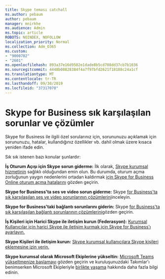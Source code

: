 ```yaml
---
title: Skype teması catchall
ms.author: pebaum
author: pebaum
manager: mnirkhe
ms.audience: Admin
ms.topic: article
ROBOTS: NOINDEX, NOFOLLOW
localization_priority: Normal
ms.collection: Adm_O365
ms.custom:
- "9000702"
- "2601"
ms.openlocfilehash: 893a37e16d9582e1dade8b5cd708dd37cb7b1036
ms.sourcegitcommit: 4448b08828384f4a7f97bfd2621f18188c24a1cf
ms.translationtype: MT
ms.contentlocale: tr-TR
ms.lasthandoff: 09/30/2019
ms.locfileid: "37317070"
---
```

# <a name="skype-for-business-common-issues-and-resolutions"></a>Skype for Business sık karşılaşılan sorunlar ve çözümler 

Skype for Business ile ilgili özel sorularınız için, sorununuzu açıklamak için sorununuzu, hatalar, kullandığınız özellikler vb. dahil olmak üzere kısaca yeniden ifade edin. 

Sık sık istenen bazı konular şunlardır:

**İş Oturum Açışı için Skype sorun giderme:** İlk olarak, [Skype kurumsal hizmetinin](https://admin.microsoft.com/Adminportal/Home?source=applauncher#/servicehealth) sağlıklı olduğundan emin olun. Bu durumda, oturum açma zorluğunun yaygın nedenlerini ortadan kaldırmak [için Skype for Business Online oturum açma hatalarını](https://docs.microsoft.com/SkypeForBusiness/set-up-skype-for-business-online/troubleshooting-sign-in-errors-for-admins#check-for-common-causes-of-skype-for-business-online-sign-in-errors) gözden geçirin.
 
**Skype for Business'ta ses ve video sorun giderme:** Skype [for Business'ta sık karşılaşılan ses ve video sorunlarının çözümlerini](https://support.office.com/article/Troubleshoot-audio-and-video-in-Skype-for-Business-62777bc6-c52b-47ae-84ba-a8905c3b71dc)inceleyin. 

**Skype for Business'taki bağlantı sorunlarını giderin:** Skype [for Business'ta sık karşılaşılan bağlantı sorunlarının çözümlerini](https://support.office.com/article/troubleshoot-connection-issues-in-skype-for-business-ca302828-783f-425c-bbe2-356348583771)gözden geçirin.

**İş Kişileri için Harici Skype ile iletişim kurun (Federasyon):** [Kurumsal Kullanıcılar için harici Skype ile iletişim kurmak için Skype for Business'ı ayarlayın.](https://docs.microsoft.com/SkypeForBusiness/set-up-skype-for-business-online/allow-users-to-contact-external-skype-for-business-users)

**Skype Kişileri ile iletişim kurun:** [Skype kurumsal kullanıcılara Skype kişileri eklemesine izin verin.](https://docs.microsoft.com/SkypeForBusiness/set-up-skype-for-business-online/let-skype-for-business-users-add-skype-contacts)

**Skype kurumsal olarak Microsoft Ekiplerine yükseltin:** [Microsoft Teams yükseltmenize başlamayı](https://docs.microsoft.com/en-us/microsoftteams/upgrade-start-here) gözden geçirin ve kuruluşunuzdaki Takımlar'ı benimserken Microsoft Ekipleriyle [birlikte yaşama](https://docs.microsoft.com/microsoftteams/coexistence-chat-calls-presence) hakkında daha fazla bilgi edinin. 